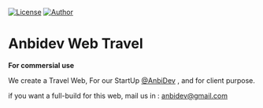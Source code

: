 [![License](https://img.shields.io/github/license/alifianadexe/ChocoView.svg)](https://github.com/AnbiDev/anbidev-web-travel/blob/master/LICENSE) [![Author](https://img.shields.io/badge/author-AnbiDev-blue.svg)](https://github.com/AnbiDev) 

<h1>Anbidev Web Travel</h1>

<p><b>For commersial use</b></p>
<p>We create a Travel Web, For our StartUp <a href="https://github.com/AnbiDev">@AnbiDev</a> , and for client purpose.</p>
<p>if you want a full-build for this web, mail us in : <a href=mailto:anbidev@gmail.com > anbidev@gmail.com</a></p>
